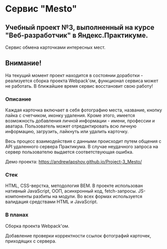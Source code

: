 # Сервис "Mesto"
## Учебный проект №3, выполненный на курсе "Веб-разработчик" в Яндекс.Практикуме.
Сервис обмена карточками интересных мест.
## Внимание!
На текущий момент проект находится в состоянии доработки - реализуется сборка проекта Webpack'ом, функционал сервиса может не работать. В ближайшее время сервис восстановит свою работу!

### Описание
Каждая карточка включает в себя фотографию места, название, кнопку лайка с счетчиком, иконку удаления. Кроме этого, имеется возможность добавления личной информации - имени, профессии и аватара. Пользователь может отредактировать всю личную информацию, загрузить, лайкнуть или удалить карточку.

Весь процесс взаимодействия с данными происходит путем общения с API удаленного сервера Практикума. В случае неудачного запроса на сервер пользователю выдается соответствующая ошибка.

Демо проекта: https://andrewlapshov.github.io/Project-3_Mesto/

### Стек
HTML, CSS-верстка, методология BEM. В проекте использован нативный JavaScript, ООП, асинхронный код, fetch-запросы. JS-компоненты разбиты на модули. Во всех формах используется валидация средствами HTML и JavaScript.

### В планах
Сборка проекта Webpack'ом.

Добавление проверки корректности ссылок фотографий карточек, приходящих с сервера.
